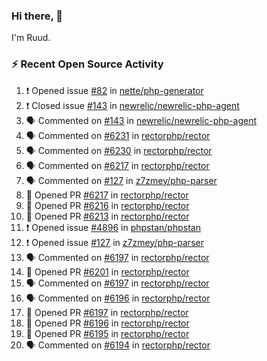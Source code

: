 ### Hi there, 👋

I'm Ruud.
 
### :zap: Recent Open Source Activity

<!--START_SECTION:activity-->
1. ❗️ Opened issue [#82](https://github.com/nette/php-generator/issues/82) in [nette/php-generator](https://github.com/nette/php-generator)
2. ❗️ Closed issue [#143](https://github.com/newrelic/newrelic-php-agent/issues/143) in [newrelic/newrelic-php-agent](https://github.com/newrelic/newrelic-php-agent)
3. 🗣 Commented on [#143](https://github.com/newrelic/newrelic-php-agent/issues/143) in [newrelic/newrelic-php-agent](https://github.com/newrelic/newrelic-php-agent)
4. 🗣 Commented on [#6231](https://github.com/rectorphp/rector/issues/6231) in [rectorphp/rector](https://github.com/rectorphp/rector)
5. 🗣 Commented on [#6230](https://github.com/rectorphp/rector/issues/6230) in [rectorphp/rector](https://github.com/rectorphp/rector)
6. 🗣 Commented on [#6217](https://github.com/rectorphp/rector/issues/6217) in [rectorphp/rector](https://github.com/rectorphp/rector)
7. 🗣 Commented on [#127](https://github.com/z7zmey/php-parser/issues/127) in [z7zmey/php-parser](https://github.com/z7zmey/php-parser)
8. 💪 Opened PR [#6217](https://github.com/rectorphp/rector/pull/6217) in [rectorphp/rector](https://github.com/rectorphp/rector)
9. 💪 Opened PR [#6216](https://github.com/rectorphp/rector/pull/6216) in [rectorphp/rector](https://github.com/rectorphp/rector)
10. 💪 Opened PR [#6213](https://github.com/rectorphp/rector/pull/6213) in [rectorphp/rector](https://github.com/rectorphp/rector)
11. ❗️ Opened issue [#4896](https://github.com/phpstan/phpstan/issues/4896) in [phpstan/phpstan](https://github.com/phpstan/phpstan)
12. ❗️ Opened issue [#127](https://github.com/z7zmey/php-parser/issues/127) in [z7zmey/php-parser](https://github.com/z7zmey/php-parser)
13. 🗣 Commented on [#6197](https://github.com/rectorphp/rector/issues/6197) in [rectorphp/rector](https://github.com/rectorphp/rector)
14. 💪 Opened PR [#6201](https://github.com/rectorphp/rector/pull/6201) in [rectorphp/rector](https://github.com/rectorphp/rector)
15. 🗣 Commented on [#6197](https://github.com/rectorphp/rector/issues/6197) in [rectorphp/rector](https://github.com/rectorphp/rector)
16. 🗣 Commented on [#6196](https://github.com/rectorphp/rector/issues/6196) in [rectorphp/rector](https://github.com/rectorphp/rector)
17. 💪 Opened PR [#6197](https://github.com/rectorphp/rector/pull/6197) in [rectorphp/rector](https://github.com/rectorphp/rector)
18. 💪 Opened PR [#6196](https://github.com/rectorphp/rector/pull/6196) in [rectorphp/rector](https://github.com/rectorphp/rector)
19. 💪 Opened PR [#6195](https://github.com/rectorphp/rector/pull/6195) in [rectorphp/rector](https://github.com/rectorphp/rector)
20. 🗣 Commented on [#6194](https://github.com/rectorphp/rector/issues/6194) in [rectorphp/rector](https://github.com/rectorphp/rector)
<!--END_SECTION:activity-->

